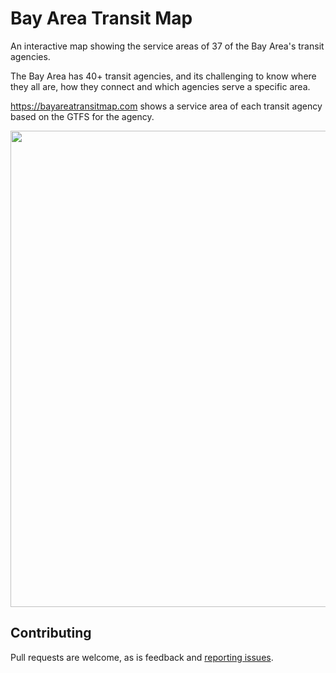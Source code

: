 # Bay Area Transit Map

An interactive map showing the service areas of 37 of the Bay Area's transit agencies.

The Bay Area has 40+ transit agencies, and its challenging to know where they all are, how they connect and which agencies serve a specific area.

https://bayareatransitmap.com shows a service area of each transit agency based on the GTFS for the agency.

<a href="https://bayareatransitmap.com"><img width="762" src="https://user-images.githubusercontent.com/96217/101236818-740b7d80-3691-11eb-94ca-5b4d76bbcf47.png"></a>

## Contributing

Pull requests are welcome, as is feedback and [reporting issues](https://github.com/blinktaginc/bayareatransitmap/issues).
